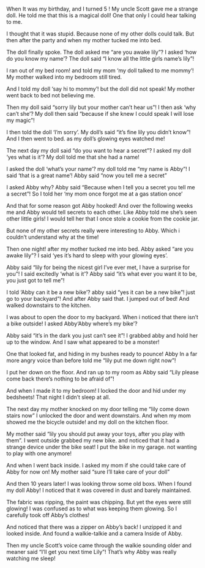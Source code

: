When It was my birthday, and I turned 5 ! My uncle Scott gave me a strange doll. He told me that this is a magical doll! One that only I could hear talking to me.

I thought that it was stupid. Because none of my other dolls could talk. But then after the party and when my mother tucked me into bed.

The doll finally spoke. The doll asked me “are you awake lily”? I asked ‘how do you know my name’? The doll said “I know all the little girls name’s lily”!

I ran out of my bed room! and told my mom ‘my doll talked to me mommy’! My mother walked into my bedroom still tired.

And I told my doll ‘say hi to mommy’! but the doll did not speak! My mother went back to bed not believing me.

Then my doll said “sorry lily but your mother can’t hear us”! I then ask ‘why can’t she’? My doll then said “because if she knew I could speak I will lose my magic”!

I then told the doll ‘I’m sorry’. My doll’s said “it’s fine lily you didn’t know”! And I then went to bed. as my doll’s glowing eyes watched me!

The next day my doll said “do you want to hear a secret”? I asked my doll ‘yes what is it’? My doll told me that she had a name!

I asked the doll ‘what’s your name’? my doll told me “my name is Abby”! I said ‘that is a great name’! Abby said “now you tell me a secret”

I asked Abby why? Abby said “Because when I tell you a secret you tell me a secret”! So I told her  ‘my mom once forgot me at a gas station once’

And that for some reason got Abby hooked! And over the following weeks me and Abby would tell secrets to each other. Like Abby told me she’s seen other little girls! I would tell her that I once stole a cookie from the cookie jar.

But none of my other secrets really were interesting to Abby. Which i couldn’t understand why at the time!

Then one night! after my mother tucked me into bed. Abby asked “are you awake lily”? I said ‘yes it’s hard to sleep with your glowing eyes’.

Abby said “lily for being the nicest girl I’ve ever met, I have a surprise for you”! I said excitedly ‘what is it’? Abby said “it’s what ever you want it to be, you just got to tell me”!

I told ‘Abby can it be a new bike’? abby said “yes it can be a new bike”! just go to your backyard”! And after Abby said that. I jumped out of bed! And walked downstairs to the kitchen.

I was about to open the door to my backyard. When i noticed that there isn’t a bike outside! I asked Abby‘Abby where’s my bike’?

Abby said “it’s in the dark you just can’t see it”! I grabbed abby and hold her up to the window. And I saw what appeared to be a monster!

One that looked fat, and hiding in my bushes ready to pounce! Abby In a far more angry voice than before told me “lily put me down right now”!

I put her down on the floor. And ran up to my room as  Abby said “Lily please come back there’s nothing to be afraid of”!

And when I made it to my bedroom! I locked the door and hid under my bedsheets! That night I didn’t sleep at all.

The next day my mother knocked on my door telling me “lily come down stairs now” I unlocked the door and went downstairs. And when my mom showed me the bicycle outside! and my doll on the kitchen floor.

My mother said “lily you should put away your toys, after you play with them”. I went outside grabbed my new bike. and noticed that it had a strange device under the bike seat! I put the bike in my garage. not wanting to play with one anymore!

And when I went back inside. I asked my mom if she could take care of Abby for now on! My mother said “sure I’ll take care of your doll”

And then 10 years later! I was looking throw some old boxs. When I found my doll Abby! I noticed that it was covered in dust and barely maintained.

The fabric was ripping, the paint was chipping. But yet the eyes were still glowing! I was confused as to what was keeping them glowing. So I carefully took off Abby’s clothes!

And noticed that there was a zipper on Abby’s back! I unzipped it and looked inside. And found a walkie-talkie and a camera Inside of Abby.

Then my uncle Scott’s voice came through the walkie sounding older and meaner said “I’ll get you next time Lily”! That’s why Abby was really watching me sleep!